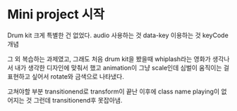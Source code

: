 # Mini project 시작

Drum kit 크게 특별한 건 없었다.
audio 사용하는 것
data-key 이용하는 것
keyCode 개념

그 외 복습하는 과제였고,
그래도 처음 drum kit을 봤을때 whiplash라는 영화가 생각나서
내가 생각한 디자인에 맞춰서 했고
animation이 그냥 scale인데
심벌이 움직이는 걸 표현하고 싶어서 rotate와 금색으로 나타냈다.

고쳐야할 부분
transitionend로 transform이 끝난 이후에 class name playing이 없어지는 것
그런데 transitionend후 못잡아냄.
